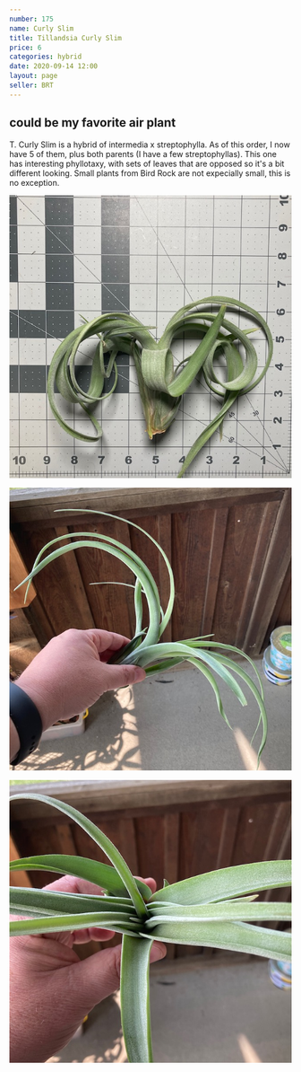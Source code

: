 ```yaml
---
number: 175
name: Curly Slim
title: Tillandsia Curly Slim
price: 6
categories: hybrid
date: 2020-09-14 12:00
layout: page
seller: BRT
---
```

## could be my favorite air plant

T. Curly Slim is a hybrid of intermedia x streptophylla. As of this order, I now have 5 of them, plus both parents (I have a few streptophyllas). This one has interesting phyllotaxy, with sets of leaves that are opposed so it's a bit different looking. Small plants from Bird Rock are not expecially small, this is no exception.

!["Tillandsia Curly Slim"](/i/IMG_0953.jpeg "Tillandsia Curly Slim")

!["Tillandsia Curly Slim"](/i/IMG_0996.jpeg "Tillandsia Curly Slim")

!["Tillandsia Curly Slim"](/i/IMG_0997.jpeg "Tillandsia Curly Slim")
